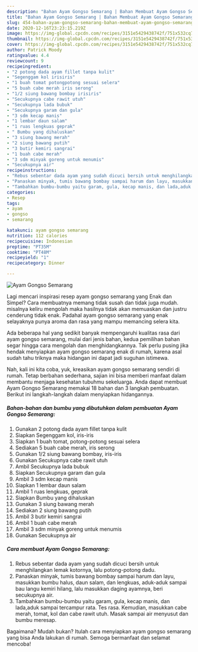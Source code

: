 ```yaml
---
description: "Bahan Ayam Gongso Semarang | Bahan Membuat Ayam Gongso Semarang Yang Bikin Ngiler"
title: "Bahan Ayam Gongso Semarang | Bahan Membuat Ayam Gongso Semarang Yang Bikin Ngiler"
slug: 454-bahan-ayam-gongso-semarang-bahan-membuat-ayam-gongso-semarang-yang-bikin-ngiler
date: 2020-12-16T23:23:15.219Z
image: https://img-global.cpcdn.com/recipes/3151e5429438742f/751x532cq70/ayam-gongso-semarang-foto-resep-utama.jpg
thumbnail: https://img-global.cpcdn.com/recipes/3151e5429438742f/751x532cq70/ayam-gongso-semarang-foto-resep-utama.jpg
cover: https://img-global.cpcdn.com/recipes/3151e5429438742f/751x532cq70/ayam-gongso-semarang-foto-resep-utama.jpg
author: Patrick Moody
ratingvalue: 4.4
reviewcount: 9
recipeingredient:
- "2 potong dada ayam fillet tanpa kulit"
- "Segenggam kol irisiris"
- "1 buah tomat potongpotong sesuai selera"
- "5 buah cabe merah iris serong"
- "1/2 siung bawang bombay irisiris"
- "Secukupnya cabe rawit utuh"
- "Secukupnya lada bubuk"
- "Secukupnya garam dan gula"
- "3 sdm kecap manis"
- "1 lembar daun salam"
- "1 ruas lengkuas geprak"
- " Bumbu yang dihaluskan"
- "3 siung bawang merah"
- "2 siung bawang putih"
- "3 butir kemiri sangrai"
- "1 buah cabe merah"
- "3 sdm minyak goreng untuk menumis"
- "Secukupnya air"
recipeinstructions:
- "Rebus sebentar dada ayam yang sudah dicuci bersih untuk menghilangkan lemak kotornya, lalu potong-potong dadu."
- "Panaskan minyak, tumis bawang bombay sampai harum dan layu, masukkan bumbu halus, daun salam, dan lengkuas, aduk-aduk sampai bau langu kemiri hilang, lalu masukkan daging ayamnya, beri secukupnya air."
- "Tambahkan bumbu-bumbu yaitu garam, gula, kecap manis, dan lada,aduk sampai tercampur rata. Tes rasa. Kemudian, masukkan cabe merah, tomat, kol dan cabe rawit utuh. Masak sampai air menyusut dan bumbu meresap."
categories:
- Resep
tags:
- ayam
- gongso
- semarang

katakunci: ayam gongso semarang 
nutrition: 112 calories
recipecuisine: Indonesian
preptime: "PT35M"
cooktime: "PT48M"
recipeyield: "1"
recipecategory: Dinner

---
```



![Ayam Gongso Semarang](https://img-global.cpcdn.com/recipes/3151e5429438742f/751x532cq70/ayam-gongso-semarang-foto-resep-utama.jpg)

Lagi mencari inspirasi resep ayam gongso semarang yang Enak dan Simpel? Cara membuatnya memang tidak susah dan tidak juga mudah. misalnya keliru mengolah maka hasilnya tidak akan memuaskan dan justru cenderung tidak enak. Padahal ayam gongso semarang yang enak selayaknya punya aroma dan rasa yang mampu memancing selera kita.



Ada beberapa hal yang sedikit banyak mempengaruhi kualitas rasa dari ayam gongso semarang, mulai dari jenis bahan, kedua pemilihan bahan segar hingga cara mengolah dan menghidangkannya. Tak perlu pusing jika hendak menyiapkan ayam gongso semarang enak di rumah, karena asal sudah tahu triknya maka hidangan ini dapat jadi suguhan istimewa.


Nah, kali ini kita coba, yuk, kreasikan ayam gongso semarang sendiri di rumah. Tetap berbahan sederhana, sajian ini bisa memberi manfaat dalam membantu menjaga kesehatan tubuhmu sekeluarga. Anda dapat membuat Ayam Gongso Semarang memakai 18 bahan dan 3 langkah pembuatan. Berikut ini langkah-langkah dalam menyiapkan hidangannya.

<!--inarticleads1-->

##### Bahan-bahan dan bumbu yang dibutuhkan dalam pembuatan Ayam Gongso Semarang:

1. Gunakan 2 potong dada ayam fillet tanpa kulit
1. Siapkan Segenggam kol, iris-iris
1. Siapkan 1 buah tomat, potong-potong sesuai selera
1. Sediakan 5 buah cabe merah, iris serong
1. Gunakan 1/2 siung bawang bombay, iris-iris
1. Gunakan Secukupnya cabe rawit utuh
1. Ambil Secukupnya lada bubuk
1. Siapkan Secukupnya garam dan gula
1. Ambil 3 sdm kecap manis
1. Siapkan 1 lembar daun salam
1. Ambil 1 ruas lengkuas, geprak
1. Siapkan  Bumbu yang dihaluskan
1. Gunakan 3 siung bawang merah
1. Sediakan 2 siung bawang putih
1. Ambil 3 butir kemiri sangrai
1. Ambil 1 buah cabe merah
1. Ambil 3 sdm minyak goreng untuk menumis
1. Gunakan Secukupnya air




<!--inarticleads2-->

##### Cara membuat Ayam Gongso Semarang:

1. Rebus sebentar dada ayam yang sudah dicuci bersih untuk menghilangkan lemak kotornya, lalu potong-potong dadu.
1. Panaskan minyak, tumis bawang bombay sampai harum dan layu, masukkan bumbu halus, daun salam, dan lengkuas, aduk-aduk sampai bau langu kemiri hilang, lalu masukkan daging ayamnya, beri secukupnya air.
1. Tambahkan bumbu-bumbu yaitu garam, gula, kecap manis, dan lada,aduk sampai tercampur rata. Tes rasa. Kemudian, masukkan cabe merah, tomat, kol dan cabe rawit utuh. Masak sampai air menyusut dan bumbu meresap.




Bagaimana? Mudah bukan? Itulah cara menyiapkan ayam gongso semarang yang bisa Anda lakukan di rumah. Semoga bermanfaat dan selamat mencoba!
